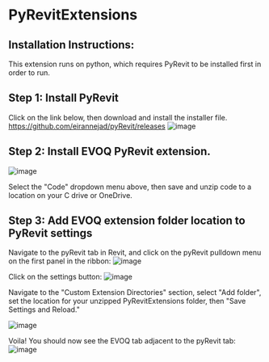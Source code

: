 # PyRevitExtensions

## Installation Instructions:

This extension runs on python, which requires PyRevit to be installed first in order to run. 

## Step 1: Install PyRevit

Click on the link below, then download and install the installer file.
https://github.com/eirannejad/pyRevit/releases
![image](https://github.com/EVOQ-mmacneill/PyRevitExtensions/assets/144481330/3b7b097b-e0fe-4522-9496-1da03eb8cc82)

## Step 2: Install EVOQ PyRevit extension.

![image](https://github.com/EVOQ-mmacneill/PyRevitExtensions/assets/144481330/1518b108-5a37-45e2-92af-e9cd22d20685)

Select the "Code" dropdown menu above, then save and unzip code to a location on your C drive or OneDrive. 

## Step 3: Add EVOQ extension folder location to PyRevit settings 

Navigate to the pyRevit tab in Revit, and click on the pyRevit pulldown menu on the first panel in the ribbon:
![image](https://github.com/EVOQ-mmacneill/PyRevitExtensions/assets/144481330/49d0b16a-9265-48f9-bd1e-fdf522b33c0b)

Click on the settings button:
![image](https://github.com/EVOQ-mmacneill/PyRevitExtensions/assets/144481330/4b58511f-a46b-49eb-ae86-5aa8813aba51)

Navigate to the "Custom Extension Directories" section, select "Add folder", set the location for your unzipped PyRevitExtensions folder, then "Save Settings and Reload."

![image](https://github.com/EVOQ-mmacneill/PyRevitExtensions/assets/144481330/d0bd4201-65d1-466b-96db-d7885bd09dba)

Voila! You should now see the EVOQ tab adjacent to the pyRevit tab:
![image](https://github.com/EVOQ-mmacneill/PyRevitExtensions/assets/144481330/d4b2f103-56d8-484e-8208-050b8f2ed682)
